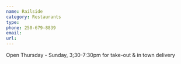 ```yaml
---
name: Railside
category: Restaurants
type:
phone: 250-679-8839
email:
url:
---
```


Open Thursday - Sunday, 3;30-7:30pm for take-out & in town delivery
